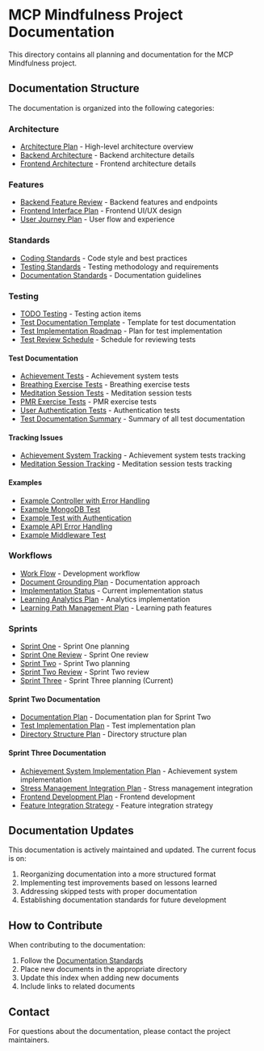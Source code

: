 # MCP Mindfulness Project Documentation

This directory contains all planning and documentation for the MCP Mindfulness project.

## Documentation Structure

The documentation is organized into the following categories:

### Architecture
- [Architecture Plan](architecture/architecture-plan.md) - High-level architecture overview
- [Backend Architecture](architecture/backend-architecture.md) - Backend architecture details
- [Frontend Architecture](architecture/frontend-architecture.md) - Frontend architecture details

### Features
- [Backend Feature Review](features/backend-feature-review.md) - Backend features and endpoints
- [Frontend Interface Plan](features/frontend-interface-plan.md) - Frontend UI/UX design
- [User Journey Plan](features/user-journey-plan.md) - User flow and experience

### Standards
- [Coding Standards](standards/coding-standards.md) - Code style and best practices
- [Testing Standards](standards/testing-standards.md) - Testing methodology and requirements
- [Documentation Standards](standards/documentation-standards.md) - Documentation guidelines

### Testing
- [TODO Testing](testing/TODO-TESTING.md) - Testing action items
- [Test Documentation Template](testing/test-documentation-template.md) - Template for test documentation
- [Test Implementation Roadmap](testing/test-implementation-roadmap.md) - Plan for test implementation
- [Test Review Schedule](testing/test-review-schedule.md) - Schedule for reviewing tests

#### Test Documentation
- [Achievement Tests](testing/achievement-tests-documentation.md) - Achievement system tests
- [Breathing Exercise Tests](testing/documentation/breathing-exercise-tests.md) - Breathing exercise tests
- [Meditation Session Tests](testing/documentation/meditation-session-tests.md) - Meditation session tests
- [PMR Exercise Tests](testing/documentation/pmr-exercise-tests.md) - PMR exercise tests
- [User Authentication Tests](testing/documentation/user-authentication-tests.md) - Authentication tests
- [Test Documentation Summary](testing/documentation/test-documentation-summary.md) - Summary of all test documentation

#### Tracking Issues
- [Achievement System Tracking](testing/tracking/achievement-system-tracking-issue.md) - Achievement system tests tracking
- [Meditation Session Tracking](testing/tracking/meditation-session-tracking-issue.md) - Meditation session tests tracking

#### Examples
- [Example Controller with Error Handling](testing/examples/example-controller-with-error-handling.ts)
- [Example MongoDB Test](testing/examples/example-mongodb-test.ts)
- [Example Test with Authentication](testing/examples/example-test-with-authentication.test.ts)
- [Example API Error Handling](testing/examples/example-api-error-handling.ts)
- [Example Middleware Test](testing/examples/example-middleware-test.test.ts)

### Workflows
- [Work Flow](workflows/work-flow.md) - Development workflow
- [Document Grounding Plan](workflows/document-grounding-plan.md) - Documentation approach
- [Implementation Status](workflows/implementation-status.md) - Current implementation status
- [Learning Analytics Plan](workflows/learning-analytics-plan.md) - Analytics implementation
- [Learning Path Management Plan](workflows/learning-path-management-plan.md) - Learning path features

### Sprints
- [Sprint One](sprints/sprint-one.md) - Sprint One planning
- [Sprint One Review](sprints/sprint-one-review.md) - Sprint One review
- [Sprint Two](sprints/sprint-two.md) - Sprint Two planning
- [Sprint Two Review](sprints/sprint-two-review.md) - Sprint Two review
- [Sprint Three](sprints/sprint-three.md) - Sprint Three planning (Current)

#### Sprint Two Documentation
- [Documentation Plan](sprints/documentation/documentation-plan.md) - Documentation plan for Sprint Two
- [Test Implementation Plan](sprints/documentation/test-implementation-plan.md) - Test implementation plan
- [Directory Structure Plan](sprints/documentation/directory-structure-plan.md) - Directory structure plan

#### Sprint Three Documentation
- [Achievement System Implementation Plan](sprints/documentation/achievement-system-plan.md) - Achievement system implementation
- [Stress Management Integration Plan](sprints/documentation/stress-management-plan.md) - Stress management integration
- [Frontend Development Plan](sprints/documentation/frontend-development-plan.md) - Frontend development
- [Feature Integration Strategy](sprints/documentation/feature-integration-strategy.md) - Feature integration strategy

## Documentation Updates

This documentation is actively maintained and updated. The current focus is on:

1. Reorganizing documentation into a more structured format
2. Implementing test improvements based on lessons learned
3. Addressing skipped tests with proper documentation
4. Establishing documentation standards for future development

## How to Contribute

When contributing to the documentation:

1. Follow the [Documentation Standards](standards/documentation-standards.md)
2. Place new documents in the appropriate directory
3. Update this index when adding new documents
4. Include links to related documents

## Contact

For questions about the documentation, please contact the project maintainers. 
